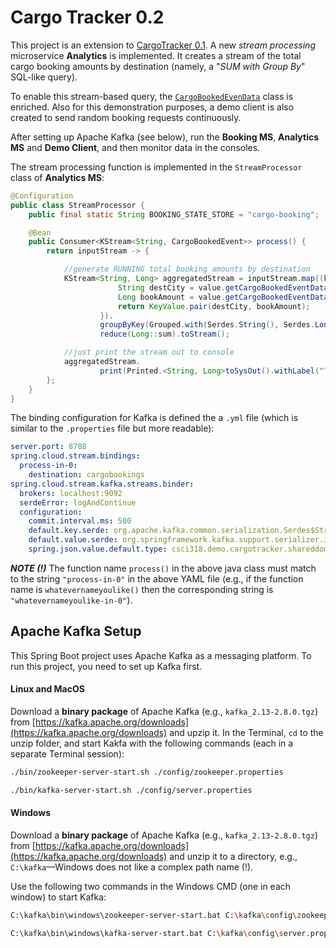 # Cargo Tracker 0.2

This project is an extension to [CargoTracker 0.1](https://github.com/gxshub/cargo-tracker-0.1/tree/v2).
A new _stream processing_ microservice **Analytics** is implemented. 
It creates a stream of the total cargo booking amounts by destination
(namely, a "_SUM with Group By_" SQL-like query).

To enable this stream-based query, the [`CargoBookedEvenData`](./bookingms/src/main/java/csci318/demo/cargotracker/shareddomain/events/CargoBookedEventData.java) class is enriched.
Also for this demonstration purposes, a demo client is also created to send random booking requests continuously.

After setting up Apache Kafka (see below), run the **Booking MS**, **Analytics MS** and **Demo Client**, 
and then monitor data in the consoles.

The stream processing function is implemented in the `StreamProcessor` class of **Analytics MS**:
```java
@Configuration
public class StreamProcessor {
    public final static String BOOKING_STATE_STORE = "cargo-booking";

    @Bean
    public Consumer<KStream<String, CargoBookedEvent>> process() {
        return inputStream -> {

            //generate RUNNING total booking amounts by destination
            KStream<String, Long> aggregatedStream = inputStream.map((key, value) -> {
                        String destCity = value.getCargoBookedEventData().getDestLocation();
                        Long bookAmount = value.getCargoBookedEventData().getBookingAmount().longValue();
                        return KeyValue.pair(destCity, bookAmount);
                    }).
                    groupByKey(Grouped.with(Serdes.String(), Serdes.Long())).
                    reduce(Long::sum).toStream();

            //just print the stream out to console
            aggregatedStream.
                    print(Printed.<String, Long>toSysOut().withLabel("Total booking amount by destination"));
        };
    }
}
```
The binding configuration for Kafka is defined the a `.yml` file (which is similar to the `.properties` file but more readable):
```yaml
server.port: 8788
spring.cloud.stream.bindings:
  process-in-0:
    destination: cargobookings
spring.cloud.stream.kafka.streams.binder:
  brokers: localhost:9092
  serdeError: logAndContinue
  configuration:
    commit.interval.ms: 500
    default.key.serde: org.apache.kafka.common.serialization.Serdes$StringSerde
    default.value.serde: org.springframework.kafka.support.serializer.JsonSerde
    spring.json.value.default.type: csci318.demo.cargotracker.shareddomain.events.CargoBookedEvent
```
***NOTE (!)*** The function name `process()` in the above java class must match to the string `"process-in-0"` in the above YAML file
(e.g., if the function name is `whatevernameyoulike()` then the corresponding string is `"whatevernameyoulike-in-0"`).

## Apache Kafka Setup
This Spring Boot project uses Apache Kafka as a messaging platform.
To run this project, you need to set up Kafka first.

#### Linux and MacOS
Download a **binary package** of Apache Kafka (e.g., `kafka_2.13-2.8.0.tgz`) from
[https://kafka.apache.org/downloads](https://kafka.apache.org/downloads)
and upzip it.
In the Terminal, `cd` to the unzip folder, and start Kakfa with the following commands (each in a separate Terminal session):
```bash
./bin/zookeeper-server-start.sh ./config/zookeeper.properties
```
```bash
./bin/kafka-server-start.sh ./config/server.properties
```

#### Windows
Download a **binary package** of Apache Kafka (e.g., `kafka_2.13-2.8.0.tgz`) from
[https://kafka.apache.org/downloads](https://kafka.apache.org/downloads)
and unzip it to a directory, e.g., `C:\kafka`&mdash;Windows does not like a complex path name (!).

<!--
In the configuration file `C:\kafka\config\zookeeper.properties`, comment out the line `"dataDir=/tmp/zookeeper"`. In `C:\kafka\config\server.properties`, change the line `"log.dirs=/tmp/kafka-logs"` to `"log.dirs=.kafka-logs"`.
-->

Use the following two commands in the Windows CMD (one in each window) to start Kafka:
```bash
C:\kafka\bin\windows\zookeeper-server-start.bat C:\kafka\config\zookeeper.properties
```
```bash
C:\kafka\bin\windows\kafka-server-start.bat C:\kafka\config\server.properties
```

